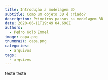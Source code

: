 ```yaml
---
title: Introdução a modelagem 3D
subtitle: Como um objeto 3D é criado?
description: Primeiros passos na modelagem 3D
date: 2020-06-11T19:49:04.698Z
authors:
  - Pedro Kolb Emmel
image: capa.png
thumbnail: capa.png
categories:
  - arquivos
tags:
  - arquivos
---
```

teste teste